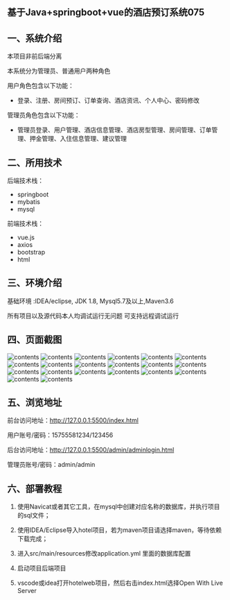 ## 基于Java+springboot+vue的酒店预订系统075

## 一、系统介绍
本项目非前后端分离

本系统分为管理员、普通用户两种角色

用户角色包含以下功能：
- 登录、注册、房间预订、订单查询、酒店资讯、个人中心、密码修改

管理员角色包含以下功能：
- 管理员登录、用户管理、酒店信息管理、酒店房型管理、房间管理、订单管理、押金管理、入住信息管理、建议管理


## 二、所用技术

后端技术栈：

- springboot
- mybatis
- mysql

前端技术栈：

- vue.js
- axios
- bootstrap
- html



## 三、环境介绍

基础环境 :IDEA/eclipse, JDK 1.8, Mysql5.7及以上,Maven3.6

所有项目以及源代码本人均调试运行无问题 可支持远程调试运行

## 四、页面截图

![contents](./picture/picture1.png)
![contents](./picture/picture2.png)
![contents](./picture/picture3.png)
![contents](./picture/picture4.png)
![contents](./picture/picture5.png)
![contents](./picture/picture6.png)
![contents](./picture/picture6-1.png)
![contents](./picture/picture7.png)
![contents](./picture/picture8.png)
![contents](./picture/picture9.png)
![contents](./picture/picture10.png)
![contents](./picture/picture11.png)
![contents](./picture/picture12.png)
![contents](./picture/picture13.png)
![contents](./picture/picture14.png)
![contents](./picture/picture15.png)
![contents](./picture/picture16.png)
![contents](./picture/picture17.png)
![contents](./picture/picture18.png)
![contents](./picture/picture19.png)

## 五、浏览地址
前台访问地址：http://127.0.0.1:5500/index.html

用户账号/密码：15755581234/123456

后台访问地址：http://127.0.0.1:5500/admin/adminlogin.html

管理员账号/密码：admin/admin

## 六、部署教程

1. 使用Navicat或者其它工具，在mysql中创建对应名称的数据库，并执行项目的sql文件；

2. 使用IDEA/Eclipse导入hotel项目，若为maven项目请选择maven，等待依赖下载完成；

3. 进入src/main/resources修改application.yml 里面的数据库配置

4. 启动项目后端项目

5. vscode或idea打开hotelweb项目，然后右击index.html选择Open With Live Server



